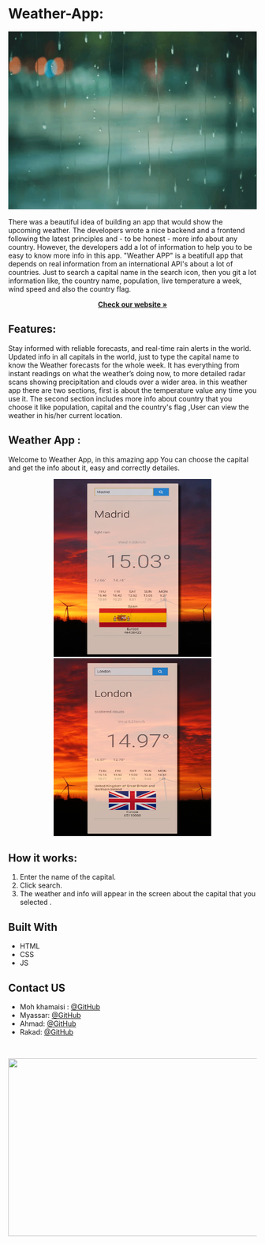 # Weather-App: 

<p align="center">
  <img src="/img/readme1.gif" width=1080px height=360px />
</p>
There was a beautiful idea of building an app that would show the upcoming weather. The developers wrote a nice backend and a frontend following the latest principles and - to be honest - more info about any country. However, the developers add a lot of information to help you to be easy to know more info in this app. "Weather APP" is a beatifull app that depends on real information from an international API's about a lot of countries.
Just to search a capital name in the search icon, then you git a lot information like, the country name, population, live temperature a week, wind speed and also the country flag.
  <p align="center">
    <a href="https://webahead7.github.io/Weather-App/" ><strong>Check our website »</strong></a>
  </p>

## Features:
Stay informed with reliable forecasts, and real-time rain alerts in the world.
Updated info in all capitals in the world, just to type the capital name to know the Weather forecasts for the whole week.
It has everything from instant readings on what the weather’s doing now, to more detailed radar scans showing precipitation and clouds over a wider area.
in this weather app there are two sections, first is about the temperature value any time you use it. The second section includes more info about country that you choose it like population, capital and the country's flag ,User can view the weather in his/her current location.

## Weather App :
 Welcome to Weather App, in this amazing app You can choose the capital and get the info about it, easy and correctly detailes.<br>
 
<p align="center">
  <img src="/img/Madrid.png" width=320px height=360px />
    <img src="/img/London.png" width=320px height=360px />

</p>

## How it works:       
1. Enter the name of the capital.
2. Click search.
3. The weather and info will appear in the screen about the capital that you selected .

## Built With
* HTML
* CSS
* JS


<!-- Contact US -->
## Contact US

* Moh khamaisi : [@GitHub](https://github.com/muhkhm)
* Myassar: [@GitHub](https://github.com/myassar1211)
* Ahmad: [@GitHub](https://github.com/ahmad420)
* Rakad: [@GitHub](https://github.com/rakad-kh)
<br>
<p align="center">
  <img src="/img/giphy.gif" width=720px height=360px />
</p>
<br>

